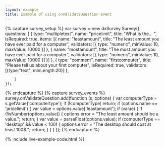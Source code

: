 ```yaml
---
layout: example
title: Example of using onValidateQuestion event
---
```

{% capture survey_setup %}
var survey = new dxSurvey.Survey({
        questions: [
            { type: "multipletext", name: "pricelimit", title: "What is the... ", isRequired: true,
            items: [{ name: "leastamount", title: "The least amount you have ever paid for a computer",
                validators: [{ type: "numeric", minValue: 10, maxValue: 10000 }]
            },
                {  name: "mostamount", title: "The most amount you have ever paid for a computer",
                validators: [{ type: "numeric", minValue: 10, maxValue: 10000 }]
                }]
            },
            {
                type: "comment", name: "firstcomputer", title: "Please tell us about your first computer", isRequired: true,
                validators: [{type:"text", minLength:20}]
            },

        ]
    });
{% endcapture %}
{% capture survey_events %}
survey.onValidateQuestion.add(function (s, options) {
    var computerType = s.getValue('computertype');
    if (!computerType) return;
    if (options.name == 'pricelimit') {
        var value = options.value['leastamount'];
        if (value) {
            if (!isNumber(options.value)) {
                options.error = "The least amount should be a value.";
                return;
            }
            var value = parseFloat(options.value);
            if (computerType == 'desktop' && value < 100) {
                options.error = "The desktop should cost at least 100$.";
                return;
            }
        }
    }
});
{% endcapture %}

{% include live-example-code.html %}